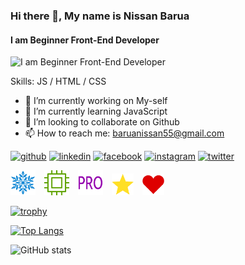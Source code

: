 ### Hi there 👋, My name is Nissan Barua
#### I am Beginner Front-End Developer 
![I am Beginner Front-End Developer ](https://media.licdn.com/dms/image/D4E16AQEs3qiI2dWB2Q/profile-displaybackgroundimage-shrink_350_1400/0/1717684800415?e=1723075200&v=beta&t=Nl-gk0ptNu9cUvu2q4QiYhxl5DTgZh2esQ4nDfgUbmA)


Skills: JS / HTML / CSS

- 🔭 I’m currently working on My-self 
- 🌱 I’m currently learning JavaScript 
- 👯 I’m looking to collaborate on Github 
- 📫 How to reach me: baruanissan55@gmail.com 


[<img src='https://cdn.jsdelivr.net/npm/simple-icons@3.0.1/icons/github.svg' alt='github' height='40'>](https://github.com/Nissanbarua)  [<img src='https://cdn.jsdelivr.net/npm/simple-icons@3.0.1/icons/linkedin.svg' alt='linkedin' height='40'>](https://www.linkedin.com/in/www.linkedin.com/in/nissan-barua77/)  [<img src='https://cdn.jsdelivr.net/npm/simple-icons@3.0.1/icons/facebook.svg' alt='facebook' height='40'>](https://www.facebook.com/https://www.facebook.com/barua.nissan?mibextid=ZbWKwL)  [<img src='https://cdn.jsdelivr.net/npm/simple-icons@3.0.1/icons/instagram.svg' alt='instagram' height='40'>](https://www.instagram.com/https://www.instagram.com/neon_nissan//)  [<img src='https://cdn.jsdelivr.net/npm/simple-icons@3.0.1/icons/twitter.svg' alt='twitter' height='40'>](https://twitter.com/https://x.com/Baruanissan1)  

<a href='https://archiveprogram.github.com/'><img src='https://raw.githubusercontent.com/acervenky/animated-github-badges/master/assets/acbadge.gif' width='40' height='40'></a> <a href='https://docs.github.com/en/developers'><img src='https://raw.githubusercontent.com/acervenky/animated-github-badges/master/assets/devbadge.gif' width='40' height='40'></a> <a href='https://github.com/pricing'><img src='https://raw.githubusercontent.com/acervenky/animated-github-badges/master/assets/pro.gif' width='40' height='40'></a> <a href='https://stars.github.com/'><img src='https://raw.githubusercontent.com/acervenky/animated-github-badges/master/assets/starbadge.gif' width='35' height='35'></a> <a href='https://docs.github.com/en/github/supporting-the-open-source-community-with-github-sponsors'><img src='https://raw.githubusercontent.com/acervenky/animated-github-badges/master/assets/sponsorbadge.gif' width='35' height='35'></a>

[![trophy](https://github-profile-trophy.vercel.app/?username=Nissanbarua)](https://github.com/ryo-ma/github-profile-trophy)

[![Top Langs](https://github-readme-stats.vercel.app/api/top-langs/?username=Nissanbarua)](https://github.com/anuraghazra/github-readme-stats)

![GitHub stats](https://github-readme-stats.vercel.app/api?username=Nissanbarua&show_icons=true)  

<!--![Vaunt Badge](https://api.vaunt.dev/v1/github/entities/Nissanbarua/contributions?format=svg&private=false) -->

<!--![GitHub metrics](https://metrics.lecoq.io/Nissanbarua)  

![GitHub streak stats](https://streak-stats.demolab.com/?user=Nissanbarua)-->

